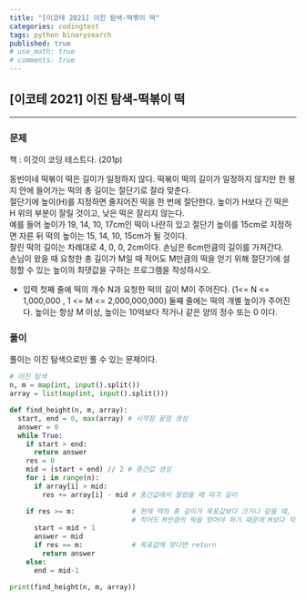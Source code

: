 ```yaml
---
title: "[이코테 2021] 이진 탐색-떡볶이 떡"
categories: codingtest
tags: python binarysearch
published: true
# use_math: true
# comments: true
---
```


## [이코테 2021] 이진 탐색-떡볶이 떡

---

### 문제

책 : 이것이 코딩 테스트다. (201p)

동빈이네 떡볶이 떡은 길이가 일정하지 않다. 떡볶이 떡의 길이가 일정하지 않지만 한 봉지 안에 들어가는 떡의 총 길이는 절단기로 잘라 맞춘다.  
절단기에 높이(H)를 지정하면 줄지어진 떡을 한 번에 절단한다. 높이가 H보다 긴 떡은 H 위의 부분이 잘릴 것이고, 낮은 떡은 잘리지 않는다.  
예를 들어 높이가 19, 14, 10, 17cm인 떡이 나란히 있고 절단기 높이를 15cm로 지정하면 자른 뒤 떡의 높이는 15, 14, 10, 15cm가 될 것이다.  
잘린 떡의 길이는 차례대로 4, 0, 0, 2cm이다. 손님은 6cm만큼의 길이를 가져간다.  
손님이 왔을 때 요청한 총 길이가 M일 때 적어도 M만큼의 떡을 얻기 위해 절단기에 설정할 수 있는 높이의 최댓값을 구하는 프로그램을 작성하시오.

- 입력
  첫째 줄에 떡의 개수 N과 요청한 떡의 길이 M이 주어진다. (1<= N <= 1,000,000 , 1 <= M <= 2,000,000,000)
  둘째 줄에는 떡의 개별 높이가 주어진다. 높이는 항상 M 이상, 높이는 10억보다 작거나 같은 양의 정수 또는 0 이다.

### 풀이

풀이는 이진 탐색으로만 풀 수 있는 문제이다.

```python
# 이진 탐색
n, m = map(int, input().split())
array = list(map(int, input().split()))

def find_height(n, m, array):
  start, end = 0, max(array) # 시작점 끝점 생성
  answer = 0
  while True:
    if start > end:
      return answer
    res = 0
    mid = (start + end) // 2 # 중간값 생성
    for i in range(n):
      if array[i] > mid:
        res += array[i] - mid # 중간값에서 잘랐을 때 떠긔 길이

    if res >= m:              # 현재 떡의 총 길이가 목표값보다 크거나 같을 때,
                              # 적어도 M만큼의 떡을 얻어야 하기 때문에 M보다 작으면 안된다.
      start = mid + 1
      answer = mid
      if res == m:            # 목표값에 맞다면 return
        return answer
    else:
      end = mid-1

print(find_height(n, m, array))
```
